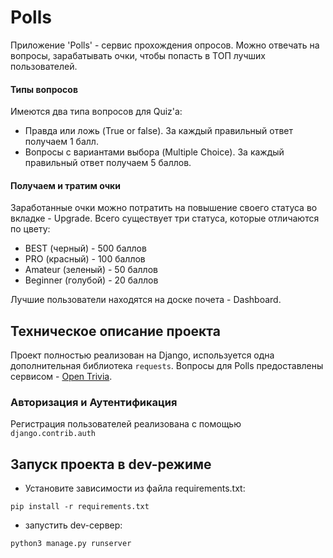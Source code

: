 # Polls

Приложение 'Polls' - сервис прохождения опросов. Можно отвечать на вопросы, зарабатывать очки, чтобы попасть в TOП лучших пользователей.

#### Типы вопросов

Имеются два типа вопросов для Quiz'a:

- Правда или ложь (True or false). За каждый правильный ответ получаем 1 балл.
- Вопросы с вариантами выбора (Multiple Choice). За каждый правильный ответ получаем 5 баллов.

#### Получаем и тратим очки

Заработанные очки можно потратить на повышение своего статуса во вкладке - Upgrade.
Всего существует три статуса, которые отличаются по цвету:

- BEST (черный) - 500 баллов
- PRO (красный) - 100 баллов
- Amateur (зеленый) - 50 баллов
- Beginner (голубой) - 20 баллов

Лучшие пользователи находятся на доске почета - Dashboard.

## Техническое описание проекта

Проект полностью реализован на Django, используется одна дополнительная библиотека `requests`. Вопросы для Polls предоставлены сервисом - [Open Trivia](https://opentdb.com/).

### Авторизация и Аутентификация

Регистрация пользователей реализована с помощью `django.contrib.auth`

## Запуск проекта в dev-режиме

- Установите зависимости из файла requirements.txt:

```
pip install -r requirements.txt
```

- запустить dev-сервер:

```
python3 manage.py runserver
```
